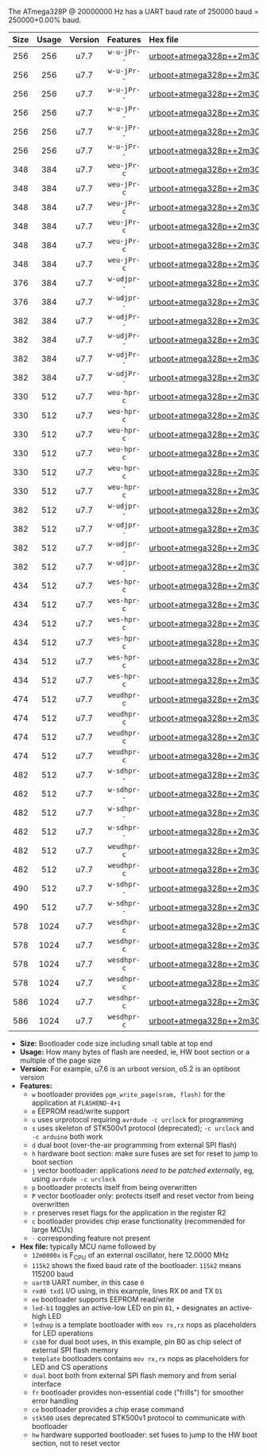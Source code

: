 The ATmega328P @ 20000000 Hz has a UART baud rate of 250000 baud = 250000+0.00% baud.

|Size|Usage|Version|Features|Hex file|
|:-:|:-:|:-:|:-:|:--|
|256|256|u7.7|`w-u-jPr--`|[urboot+atmega328p++2m3040x+++28k8_uart0_rxd0_txd1_led+b1_fr.hex](https://raw.githubusercontent.com/stefanrueger/urboot.hex/main/mcus/atmega328p/external_oscillator/fcpu++2m3040_Hz/br+++28k8_bps/urboot+atmega328p++2m3040x+++28k8_uart0_rxd0_txd1_led+b1_fr.hex)|
|256|256|u7.7|`w-u-jPr--`|[urboot+atmega328p++2m3040x+++28k8_uart0_rxd0_txd1_led+b5_fr.hex](https://raw.githubusercontent.com/stefanrueger/urboot.hex/main/mcus/atmega328p/external_oscillator/fcpu++2m3040_Hz/br+++28k8_bps/urboot+atmega328p++2m3040x+++28k8_uart0_rxd0_txd1_led+b5_fr.hex)|
|256|256|u7.7|`w-u-jPr--`|[urboot+atmega328p++2m3040x+++28k8_uart0_rxd0_txd1_led+d5_fr.hex](https://raw.githubusercontent.com/stefanrueger/urboot.hex/main/mcus/atmega328p/external_oscillator/fcpu++2m3040_Hz/br+++28k8_bps/urboot+atmega328p++2m3040x+++28k8_uart0_rxd0_txd1_led+d5_fr.hex)|
|256|256|u7.7|`w-u-jPr--`|[urboot+atmega328p++2m3040x+++28k8_uart0_rxd0_txd1_led-b1_fr.hex](https://raw.githubusercontent.com/stefanrueger/urboot.hex/main/mcus/atmega328p/external_oscillator/fcpu++2m3040_Hz/br+++28k8_bps/urboot+atmega328p++2m3040x+++28k8_uart0_rxd0_txd1_led-b1_fr.hex)|
|256|256|u7.7|`w-u-jPr--`|[urboot+atmega328p++2m3040x+++28k8_uart0_rxd0_txd1_led-d5_fr.hex](https://raw.githubusercontent.com/stefanrueger/urboot.hex/main/mcus/atmega328p/external_oscillator/fcpu++2m3040_Hz/br+++28k8_bps/urboot+atmega328p++2m3040x+++28k8_uart0_rxd0_txd1_led-d5_fr.hex)|
|256|256|u7.7|`w-u-jPr--`|[urboot+atmega328p++2m3040x+++28k8_uart0_rxd0_txd1_lednop_fr.hex](https://raw.githubusercontent.com/stefanrueger/urboot.hex/main/mcus/atmega328p/external_oscillator/fcpu++2m3040_Hz/br+++28k8_bps/urboot+atmega328p++2m3040x+++28k8_uart0_rxd0_txd1_lednop_fr.hex)|
|348|384|u7.7|`weu-jPr-c`|[urboot+atmega328p++2m3040x+++28k8_uart0_rxd0_txd1_ee_led+b1_fr_ce.hex](https://raw.githubusercontent.com/stefanrueger/urboot.hex/main/mcus/atmega328p/external_oscillator/fcpu++2m3040_Hz/br+++28k8_bps/urboot+atmega328p++2m3040x+++28k8_uart0_rxd0_txd1_ee_led+b1_fr_ce.hex)|
|348|384|u7.7|`weu-jPr-c`|[urboot+atmega328p++2m3040x+++28k8_uart0_rxd0_txd1_ee_led+b5_fr_ce.hex](https://raw.githubusercontent.com/stefanrueger/urboot.hex/main/mcus/atmega328p/external_oscillator/fcpu++2m3040_Hz/br+++28k8_bps/urboot+atmega328p++2m3040x+++28k8_uart0_rxd0_txd1_ee_led+b5_fr_ce.hex)|
|348|384|u7.7|`weu-jPr-c`|[urboot+atmega328p++2m3040x+++28k8_uart0_rxd0_txd1_ee_led+d5_fr_ce.hex](https://raw.githubusercontent.com/stefanrueger/urboot.hex/main/mcus/atmega328p/external_oscillator/fcpu++2m3040_Hz/br+++28k8_bps/urboot+atmega328p++2m3040x+++28k8_uart0_rxd0_txd1_ee_led+d5_fr_ce.hex)|
|348|384|u7.7|`weu-jPr-c`|[urboot+atmega328p++2m3040x+++28k8_uart0_rxd0_txd1_ee_led-b1_fr_ce.hex](https://raw.githubusercontent.com/stefanrueger/urboot.hex/main/mcus/atmega328p/external_oscillator/fcpu++2m3040_Hz/br+++28k8_bps/urboot+atmega328p++2m3040x+++28k8_uart0_rxd0_txd1_ee_led-b1_fr_ce.hex)|
|348|384|u7.7|`weu-jPr-c`|[urboot+atmega328p++2m3040x+++28k8_uart0_rxd0_txd1_ee_led-d5_fr_ce.hex](https://raw.githubusercontent.com/stefanrueger/urboot.hex/main/mcus/atmega328p/external_oscillator/fcpu++2m3040_Hz/br+++28k8_bps/urboot+atmega328p++2m3040x+++28k8_uart0_rxd0_txd1_ee_led-d5_fr_ce.hex)|
|348|384|u7.7|`weu-jPr-c`|[urboot+atmega328p++2m3040x+++28k8_uart0_rxd0_txd1_ee_lednop_fr_ce.hex](https://raw.githubusercontent.com/stefanrueger/urboot.hex/main/mcus/atmega328p/external_oscillator/fcpu++2m3040_Hz/br+++28k8_bps/urboot+atmega328p++2m3040x+++28k8_uart0_rxd0_txd1_ee_lednop_fr_ce.hex)|
|376|384|u7.7|`w-udjpr--`|[urboot+atmega328p++2m3040x+++28k8_uart0_rxd0_txd1_led+b1_csd5_dual.hex](https://raw.githubusercontent.com/stefanrueger/urboot.hex/main/mcus/atmega328p/external_oscillator/fcpu++2m3040_Hz/br+++28k8_bps/urboot+atmega328p++2m3040x+++28k8_uart0_rxd0_txd1_led+b1_csd5_dual.hex)|
|376|384|u7.7|`w-udjpr--`|[urboot+atmega328p++2m3040x+++28k8_uart0_rxd0_txd1_template_dual.hex](https://raw.githubusercontent.com/stefanrueger/urboot.hex/main/mcus/atmega328p/external_oscillator/fcpu++2m3040_Hz/br+++28k8_bps/urboot+atmega328p++2m3040x+++28k8_uart0_rxd0_txd1_template_dual.hex)|
|382|384|u7.7|`w-udjPr--`|[urboot+atmega328p++2m3040x+++28k8_uart0_rxd0_txd1_led+b1_csb0_dual.hex](https://raw.githubusercontent.com/stefanrueger/urboot.hex/main/mcus/atmega328p/external_oscillator/fcpu++2m3040_Hz/br+++28k8_bps/urboot+atmega328p++2m3040x+++28k8_uart0_rxd0_txd1_led+b1_csb0_dual.hex)|
|382|384|u7.7|`w-udjPr--`|[urboot+atmega328p++2m3040x+++28k8_uart0_rxd0_txd1_led+d5_csb0_dual.hex](https://raw.githubusercontent.com/stefanrueger/urboot.hex/main/mcus/atmega328p/external_oscillator/fcpu++2m3040_Hz/br+++28k8_bps/urboot+atmega328p++2m3040x+++28k8_uart0_rxd0_txd1_led+d5_csb0_dual.hex)|
|382|384|u7.7|`w-udjPr--`|[urboot+atmega328p++2m3040x+++28k8_uart0_rxd0_txd1_led-b1_csb0_dual.hex](https://raw.githubusercontent.com/stefanrueger/urboot.hex/main/mcus/atmega328p/external_oscillator/fcpu++2m3040_Hz/br+++28k8_bps/urboot+atmega328p++2m3040x+++28k8_uart0_rxd0_txd1_led-b1_csb0_dual.hex)|
|382|384|u7.7|`w-udjPr--`|[urboot+atmega328p++2m3040x+++28k8_uart0_rxd0_txd1_led-d5_csb0_dual.hex](https://raw.githubusercontent.com/stefanrueger/urboot.hex/main/mcus/atmega328p/external_oscillator/fcpu++2m3040_Hz/br+++28k8_bps/urboot+atmega328p++2m3040x+++28k8_uart0_rxd0_txd1_led-d5_csb0_dual.hex)|
|330|512|u7.7|`weu-hpr-c`|[urboot+atmega328p++2m3040x+++28k8_uart0_rxd0_txd1_ee_led+b1_fr_ce_hw.hex](https://raw.githubusercontent.com/stefanrueger/urboot.hex/main/mcus/atmega328p/external_oscillator/fcpu++2m3040_Hz/br+++28k8_bps/urboot+atmega328p++2m3040x+++28k8_uart0_rxd0_txd1_ee_led+b1_fr_ce_hw.hex)|
|330|512|u7.7|`weu-hpr-c`|[urboot+atmega328p++2m3040x+++28k8_uart0_rxd0_txd1_ee_led+b5_fr_ce_hw.hex](https://raw.githubusercontent.com/stefanrueger/urboot.hex/main/mcus/atmega328p/external_oscillator/fcpu++2m3040_Hz/br+++28k8_bps/urboot+atmega328p++2m3040x+++28k8_uart0_rxd0_txd1_ee_led+b5_fr_ce_hw.hex)|
|330|512|u7.7|`weu-hpr-c`|[urboot+atmega328p++2m3040x+++28k8_uart0_rxd0_txd1_ee_led+d5_fr_ce_hw.hex](https://raw.githubusercontent.com/stefanrueger/urboot.hex/main/mcus/atmega328p/external_oscillator/fcpu++2m3040_Hz/br+++28k8_bps/urboot+atmega328p++2m3040x+++28k8_uart0_rxd0_txd1_ee_led+d5_fr_ce_hw.hex)|
|330|512|u7.7|`weu-hpr-c`|[urboot+atmega328p++2m3040x+++28k8_uart0_rxd0_txd1_ee_led-b1_fr_ce_hw.hex](https://raw.githubusercontent.com/stefanrueger/urboot.hex/main/mcus/atmega328p/external_oscillator/fcpu++2m3040_Hz/br+++28k8_bps/urboot+atmega328p++2m3040x+++28k8_uart0_rxd0_txd1_ee_led-b1_fr_ce_hw.hex)|
|330|512|u7.7|`weu-hpr-c`|[urboot+atmega328p++2m3040x+++28k8_uart0_rxd0_txd1_ee_led-d5_fr_ce_hw.hex](https://raw.githubusercontent.com/stefanrueger/urboot.hex/main/mcus/atmega328p/external_oscillator/fcpu++2m3040_Hz/br+++28k8_bps/urboot+atmega328p++2m3040x+++28k8_uart0_rxd0_txd1_ee_led-d5_fr_ce_hw.hex)|
|330|512|u7.7|`weu-hpr-c`|[urboot+atmega328p++2m3040x+++28k8_uart0_rxd0_txd1_ee_lednop_fr_ce_hw.hex](https://raw.githubusercontent.com/stefanrueger/urboot.hex/main/mcus/atmega328p/external_oscillator/fcpu++2m3040_Hz/br+++28k8_bps/urboot+atmega328p++2m3040x+++28k8_uart0_rxd0_txd1_ee_lednop_fr_ce_hw.hex)|
|382|512|u7.7|`w-udjpr--`|[urboot+atmega328p++2m3040x+++28k8_uart0_rxd0_txd1_led+b1_csb0_dual_fr.hex](https://raw.githubusercontent.com/stefanrueger/urboot.hex/main/mcus/atmega328p/external_oscillator/fcpu++2m3040_Hz/br+++28k8_bps/urboot+atmega328p++2m3040x+++28k8_uart0_rxd0_txd1_led+b1_csb0_dual_fr.hex)|
|382|512|u7.7|`w-udjpr--`|[urboot+atmega328p++2m3040x+++28k8_uart0_rxd0_txd1_led+d5_csb0_dual_fr.hex](https://raw.githubusercontent.com/stefanrueger/urboot.hex/main/mcus/atmega328p/external_oscillator/fcpu++2m3040_Hz/br+++28k8_bps/urboot+atmega328p++2m3040x+++28k8_uart0_rxd0_txd1_led+d5_csb0_dual_fr.hex)|
|382|512|u7.7|`w-udjpr--`|[urboot+atmega328p++2m3040x+++28k8_uart0_rxd0_txd1_led-b1_csb0_dual_fr.hex](https://raw.githubusercontent.com/stefanrueger/urboot.hex/main/mcus/atmega328p/external_oscillator/fcpu++2m3040_Hz/br+++28k8_bps/urboot+atmega328p++2m3040x+++28k8_uart0_rxd0_txd1_led-b1_csb0_dual_fr.hex)|
|382|512|u7.7|`w-udjpr--`|[urboot+atmega328p++2m3040x+++28k8_uart0_rxd0_txd1_led-d5_csb0_dual_fr.hex](https://raw.githubusercontent.com/stefanrueger/urboot.hex/main/mcus/atmega328p/external_oscillator/fcpu++2m3040_Hz/br+++28k8_bps/urboot+atmega328p++2m3040x+++28k8_uart0_rxd0_txd1_led-d5_csb0_dual_fr.hex)|
|434|512|u7.7|`wes-hpr-c`|[urboot+atmega328p++2m3040x+++28k8_uart0_rxd0_txd1_ee_led+b1_fr_ce_stk500_hw.hex](https://raw.githubusercontent.com/stefanrueger/urboot.hex/main/mcus/atmega328p/external_oscillator/fcpu++2m3040_Hz/br+++28k8_bps/urboot+atmega328p++2m3040x+++28k8_uart0_rxd0_txd1_ee_led+b1_fr_ce_stk500_hw.hex)|
|434|512|u7.7|`wes-hpr-c`|[urboot+atmega328p++2m3040x+++28k8_uart0_rxd0_txd1_ee_led+b5_fr_ce_stk500_hw.hex](https://raw.githubusercontent.com/stefanrueger/urboot.hex/main/mcus/atmega328p/external_oscillator/fcpu++2m3040_Hz/br+++28k8_bps/urboot+atmega328p++2m3040x+++28k8_uart0_rxd0_txd1_ee_led+b5_fr_ce_stk500_hw.hex)|
|434|512|u7.7|`wes-hpr-c`|[urboot+atmega328p++2m3040x+++28k8_uart0_rxd0_txd1_ee_led+d5_fr_ce_stk500_hw.hex](https://raw.githubusercontent.com/stefanrueger/urboot.hex/main/mcus/atmega328p/external_oscillator/fcpu++2m3040_Hz/br+++28k8_bps/urboot+atmega328p++2m3040x+++28k8_uart0_rxd0_txd1_ee_led+d5_fr_ce_stk500_hw.hex)|
|434|512|u7.7|`wes-hpr-c`|[urboot+atmega328p++2m3040x+++28k8_uart0_rxd0_txd1_ee_led-b1_fr_ce_stk500_hw.hex](https://raw.githubusercontent.com/stefanrueger/urboot.hex/main/mcus/atmega328p/external_oscillator/fcpu++2m3040_Hz/br+++28k8_bps/urboot+atmega328p++2m3040x+++28k8_uart0_rxd0_txd1_ee_led-b1_fr_ce_stk500_hw.hex)|
|434|512|u7.7|`wes-hpr-c`|[urboot+atmega328p++2m3040x+++28k8_uart0_rxd0_txd1_ee_led-d5_fr_ce_stk500_hw.hex](https://raw.githubusercontent.com/stefanrueger/urboot.hex/main/mcus/atmega328p/external_oscillator/fcpu++2m3040_Hz/br+++28k8_bps/urboot+atmega328p++2m3040x+++28k8_uart0_rxd0_txd1_ee_led-d5_fr_ce_stk500_hw.hex)|
|434|512|u7.7|`wes-hpr-c`|[urboot+atmega328p++2m3040x+++28k8_uart0_rxd0_txd1_ee_lednop_fr_ce_stk500_hw.hex](https://raw.githubusercontent.com/stefanrueger/urboot.hex/main/mcus/atmega328p/external_oscillator/fcpu++2m3040_Hz/br+++28k8_bps/urboot+atmega328p++2m3040x+++28k8_uart0_rxd0_txd1_ee_lednop_fr_ce_stk500_hw.hex)|
|474|512|u7.7|`weudhpr-c`|[urboot+atmega328p++2m3040x+++28k8_uart0_rxd0_txd1_ee_led+b1_csb0_dual_fr_ce_hw.hex](https://raw.githubusercontent.com/stefanrueger/urboot.hex/main/mcus/atmega328p/external_oscillator/fcpu++2m3040_Hz/br+++28k8_bps/urboot+atmega328p++2m3040x+++28k8_uart0_rxd0_txd1_ee_led+b1_csb0_dual_fr_ce_hw.hex)|
|474|512|u7.7|`weudhpr-c`|[urboot+atmega328p++2m3040x+++28k8_uart0_rxd0_txd1_ee_led+d5_csb0_dual_fr_ce_hw.hex](https://raw.githubusercontent.com/stefanrueger/urboot.hex/main/mcus/atmega328p/external_oscillator/fcpu++2m3040_Hz/br+++28k8_bps/urboot+atmega328p++2m3040x+++28k8_uart0_rxd0_txd1_ee_led+d5_csb0_dual_fr_ce_hw.hex)|
|474|512|u7.7|`weudhpr-c`|[urboot+atmega328p++2m3040x+++28k8_uart0_rxd0_txd1_ee_led-b1_csb0_dual_fr_ce_hw.hex](https://raw.githubusercontent.com/stefanrueger/urboot.hex/main/mcus/atmega328p/external_oscillator/fcpu++2m3040_Hz/br+++28k8_bps/urboot+atmega328p++2m3040x+++28k8_uart0_rxd0_txd1_ee_led-b1_csb0_dual_fr_ce_hw.hex)|
|474|512|u7.7|`weudhpr-c`|[urboot+atmega328p++2m3040x+++28k8_uart0_rxd0_txd1_ee_led-d5_csb0_dual_fr_ce_hw.hex](https://raw.githubusercontent.com/stefanrueger/urboot.hex/main/mcus/atmega328p/external_oscillator/fcpu++2m3040_Hz/br+++28k8_bps/urboot+atmega328p++2m3040x+++28k8_uart0_rxd0_txd1_ee_led-d5_csb0_dual_fr_ce_hw.hex)|
|482|512|u7.7|`w-sdhpr--`|[urboot+atmega328p++2m3040x+++28k8_uart0_rxd0_txd1_led+b1_csb0_dual_fr_stk500_hw.hex](https://raw.githubusercontent.com/stefanrueger/urboot.hex/main/mcus/atmega328p/external_oscillator/fcpu++2m3040_Hz/br+++28k8_bps/urboot+atmega328p++2m3040x+++28k8_uart0_rxd0_txd1_led+b1_csb0_dual_fr_stk500_hw.hex)|
|482|512|u7.7|`w-sdhpr--`|[urboot+atmega328p++2m3040x+++28k8_uart0_rxd0_txd1_led+d5_csb0_dual_fr_stk500_hw.hex](https://raw.githubusercontent.com/stefanrueger/urboot.hex/main/mcus/atmega328p/external_oscillator/fcpu++2m3040_Hz/br+++28k8_bps/urboot+atmega328p++2m3040x+++28k8_uart0_rxd0_txd1_led+d5_csb0_dual_fr_stk500_hw.hex)|
|482|512|u7.7|`w-sdhpr--`|[urboot+atmega328p++2m3040x+++28k8_uart0_rxd0_txd1_led-b1_csb0_dual_fr_stk500_hw.hex](https://raw.githubusercontent.com/stefanrueger/urboot.hex/main/mcus/atmega328p/external_oscillator/fcpu++2m3040_Hz/br+++28k8_bps/urboot+atmega328p++2m3040x+++28k8_uart0_rxd0_txd1_led-b1_csb0_dual_fr_stk500_hw.hex)|
|482|512|u7.7|`w-sdhpr--`|[urboot+atmega328p++2m3040x+++28k8_uart0_rxd0_txd1_led-d5_csb0_dual_fr_stk500_hw.hex](https://raw.githubusercontent.com/stefanrueger/urboot.hex/main/mcus/atmega328p/external_oscillator/fcpu++2m3040_Hz/br+++28k8_bps/urboot+atmega328p++2m3040x+++28k8_uart0_rxd0_txd1_led-d5_csb0_dual_fr_stk500_hw.hex)|
|482|512|u7.7|`weudhpr-c`|[urboot+atmega328p++2m3040x+++28k8_uart0_rxd0_txd1_ee_led+b1_csd5_dual_fr_ce_hw.hex](https://raw.githubusercontent.com/stefanrueger/urboot.hex/main/mcus/atmega328p/external_oscillator/fcpu++2m3040_Hz/br+++28k8_bps/urboot+atmega328p++2m3040x+++28k8_uart0_rxd0_txd1_ee_led+b1_csd5_dual_fr_ce_hw.hex)|
|482|512|u7.7|`weudhpr-c`|[urboot+atmega328p++2m3040x+++28k8_uart0_rxd0_txd1_ee_template_dual_fr_ce_hw.hex](https://raw.githubusercontent.com/stefanrueger/urboot.hex/main/mcus/atmega328p/external_oscillator/fcpu++2m3040_Hz/br+++28k8_bps/urboot+atmega328p++2m3040x+++28k8_uart0_rxd0_txd1_ee_template_dual_fr_ce_hw.hex)|
|490|512|u7.7|`w-sdhpr--`|[urboot+atmega328p++2m3040x+++28k8_uart0_rxd0_txd1_led+b1_csd5_dual_fr_stk500_hw.hex](https://raw.githubusercontent.com/stefanrueger/urboot.hex/main/mcus/atmega328p/external_oscillator/fcpu++2m3040_Hz/br+++28k8_bps/urboot+atmega328p++2m3040x+++28k8_uart0_rxd0_txd1_led+b1_csd5_dual_fr_stk500_hw.hex)|
|490|512|u7.7|`w-sdhpr--`|[urboot+atmega328p++2m3040x+++28k8_uart0_rxd0_txd1_template_dual_fr_stk500_hw.hex](https://raw.githubusercontent.com/stefanrueger/urboot.hex/main/mcus/atmega328p/external_oscillator/fcpu++2m3040_Hz/br+++28k8_bps/urboot+atmega328p++2m3040x+++28k8_uart0_rxd0_txd1_template_dual_fr_stk500_hw.hex)|
|578|1024|u7.7|`wesdhpr-c`|[urboot+atmega328p++2m3040x+++28k8_uart0_rxd0_txd1_ee_led+b1_csb0_dual_fr_ce_stk500_hw.hex](https://raw.githubusercontent.com/stefanrueger/urboot.hex/main/mcus/atmega328p/external_oscillator/fcpu++2m3040_Hz/br+++28k8_bps/urboot+atmega328p++2m3040x+++28k8_uart0_rxd0_txd1_ee_led+b1_csb0_dual_fr_ce_stk500_hw.hex)|
|578|1024|u7.7|`wesdhpr-c`|[urboot+atmega328p++2m3040x+++28k8_uart0_rxd0_txd1_ee_led+d5_csb0_dual_fr_ce_stk500_hw.hex](https://raw.githubusercontent.com/stefanrueger/urboot.hex/main/mcus/atmega328p/external_oscillator/fcpu++2m3040_Hz/br+++28k8_bps/urboot+atmega328p++2m3040x+++28k8_uart0_rxd0_txd1_ee_led+d5_csb0_dual_fr_ce_stk500_hw.hex)|
|578|1024|u7.7|`wesdhpr-c`|[urboot+atmega328p++2m3040x+++28k8_uart0_rxd0_txd1_ee_led-b1_csb0_dual_fr_ce_stk500_hw.hex](https://raw.githubusercontent.com/stefanrueger/urboot.hex/main/mcus/atmega328p/external_oscillator/fcpu++2m3040_Hz/br+++28k8_bps/urboot+atmega328p++2m3040x+++28k8_uart0_rxd0_txd1_ee_led-b1_csb0_dual_fr_ce_stk500_hw.hex)|
|578|1024|u7.7|`wesdhpr-c`|[urboot+atmega328p++2m3040x+++28k8_uart0_rxd0_txd1_ee_led-d5_csb0_dual_fr_ce_stk500_hw.hex](https://raw.githubusercontent.com/stefanrueger/urboot.hex/main/mcus/atmega328p/external_oscillator/fcpu++2m3040_Hz/br+++28k8_bps/urboot+atmega328p++2m3040x+++28k8_uart0_rxd0_txd1_ee_led-d5_csb0_dual_fr_ce_stk500_hw.hex)|
|586|1024|u7.7|`wesdhpr-c`|[urboot+atmega328p++2m3040x+++28k8_uart0_rxd0_txd1_ee_led+b1_csd5_dual_fr_ce_stk500_hw.hex](https://raw.githubusercontent.com/stefanrueger/urboot.hex/main/mcus/atmega328p/external_oscillator/fcpu++2m3040_Hz/br+++28k8_bps/urboot+atmega328p++2m3040x+++28k8_uart0_rxd0_txd1_ee_led+b1_csd5_dual_fr_ce_stk500_hw.hex)|
|586|1024|u7.7|`wesdhpr-c`|[urboot+atmega328p++2m3040x+++28k8_uart0_rxd0_txd1_ee_template_dual_fr_ce_stk500_hw.hex](https://raw.githubusercontent.com/stefanrueger/urboot.hex/main/mcus/atmega328p/external_oscillator/fcpu++2m3040_Hz/br+++28k8_bps/urboot+atmega328p++2m3040x+++28k8_uart0_rxd0_txd1_ee_template_dual_fr_ce_stk500_hw.hex)|

- **Size:** Bootloader code size including small table at top end
- **Usage:** How many bytes of flash are needed, ie, HW boot section or a multiple of the page size
- **Version:** For example, u7.6 is an urboot version, o5.2 is an optiboot version
- **Features:**
  + `w` bootloader provides `pgm_write_page(sram, flash)` for the application at `FLASHEND-4+1`
  + `e` EEPROM read/write support
  + `u` uses urprotocol requiring `avrdude -c urclock` for programming
  + `s` uses skeleton of STK500v1 protocol (deprecated); `-c urclock` and `-c arduino` both work
  + `d` dual boot (over-the-air programming from external SPI flash)
  + `h` hardware boot section: make sure fuses are set for reset to jump to boot section
  + `j` vector bootloader: applications *need to be patched externally*, eg, using `avrdude -c urclock`
  + `p` bootloader protects itself from being overwritten
  + `P` vector bootloader only: protects itself and reset vector from being overwritten
  + `r` preserves reset flags for the application in the register R2
  + `c` bootloader provides chip erase functionality (recommended for large MCUs)
  + `-` corresponding feature not present
- **Hex file:** typically MCU name followed by
  + `12m0000x` is F<sub>CPU</sub> of an external oscillator, here 12.0000 MHz
  + `115k2` shows the fixed baud rate of the bootloader: `115k2` means 115200 baud
  + `uart0` UART number, in this case `0`
  + `rxd0 txd1` I/O using, in this example, lines RX `D0` and TX `D1`
  + `ee` bootloader supports EEPROM read/write
  + `led-b1` toggles an active-low LED on pin `B1`, `+` designates an active-high LED
  + `lednop` is a template bootloader with `mov rx,rx` nops as placeholders for LED operations
  + `csb0` for dual boot uses, in this example, pin B0 as chip select of external SPI flash memory
  + `template` bootloaders contains `mov rx,rx` nops as placeholders for LED and CS operations
  + `dual` boot both from external SPI flash memory and from serial interface
  + `fr` bootloader provides non-essential code ("frills") for smoother error handling
  + `ce` bootloader provides a chip erase command
  + `stk500` uses deprecated STK500v1 protocol to communicate with bootloader
  + `hw` hardware supported bootloader: set fuses to jump to the HW boot section, not to reset vector
